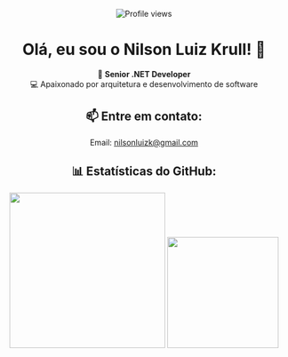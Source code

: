 <div align="center">
  
![Profile views](https://komarev.com/ghpvc/?username=nilson-krull)

# Olá, eu sou o Nilson Luiz Krull! 👋

🚀 **Senior .NET Developer**   
💻 Apaixonado por arquitetura e desenvolvimento de software

## 📫 Entre em contato:
Email: [nilsonluizk@gmail.com](mailto:nilsonluizk@gmail.com)

## 📊 Estatísticas do GitHub:
</div>

<div align="center">
  <img height="280" src="https://github-readme-stats.vercel.app/api?username=nilson-krull&show_icons=true&title_color=ffffff&icon_color=ffffff&text_color=ffffff&bg_color=45deg,D71925,F47920,F79440&locale=pt-br" />
  <img height="200" src="https://github-readme-stats.vercel.app/api/top-langs/?username=nilson-krull&title_color=ffffff&icon_color=ffffff&text_color=ffffff&bg_color=45deg,D71925,F47920,F79440&locale=pt-br" />
</div>
